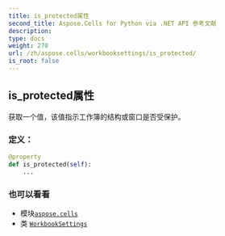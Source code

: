 ```yaml
---
title: is_protected属性
second_title: Aspose.Cells for Python via .NET API 参考文献
description:
type: docs
weight: 270
url: /zh/aspose.cells/workbooksettings/is_protected/
is_root: false
---
```

## is_protected属性

获取一个值，该值指示工作簿的结构或窗口是否受保护。
### 定义：
```python
@property
def is_protected(self):
    ...
```

### 也可以看看
* 模块[`aspose.cells`](../../)
* 类 [`WorkbookSettings`](/cells/python-net/zh/aspose.cells/workbooksettings)
